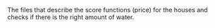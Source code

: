The files that describe the score functions (price) for the houses and checks if there is the right amount of water.
